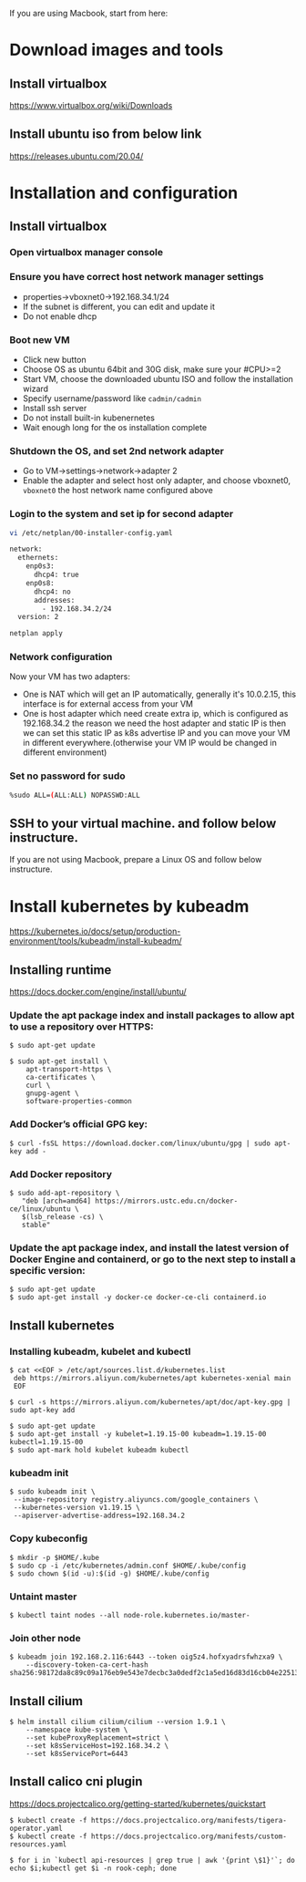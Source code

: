 If you are using Macbook, start from here:

# Download images and tools

## Install virtualbox

https://www.virtualbox.org/wiki/Downloads

## Install ubuntu iso from below link

https://releases.ubuntu.com/20.04/

# Installation and configuration

## Install virtualbox

### Open virtualbox manager console

### Ensure you have correct host network manager settings

- properties->vboxnet0->192.168.34.1/24
- If the subnet is different, you can edit and update it
- Do not enable dhcp

### Boot new VM

- Click new button
- Choose OS as ubuntu 64bit and 30G disk, make sure your #CPU>=2
- Start VM, choose the downloaded ubuntu ISO and follow the installation wizard
- Specify username/password like `cadmin/cadmin`
- Install ssh server
- Do not install built-in kubenernetes
- Wait enough long for the os installation complete

### Shutdown the OS, and set 2nd network adapter

- Go to VM->settings->network->adapter 2
- Enable the adapter and select host only adapter, and choose vboxnet0, `vboxnet0` the host network name configured above

### Login to the system and set ip for second adapter

```sh
vi /etc/netplan/00-installer-config.yaml

network:
  ethernets:
    enp0s3:
      dhcp4: true
    enp0s8:
      dhcp4: no
      addresses:
        - 192.168.34.2/24
  version: 2
```

```sh
netplan apply
```

### Network configuration

Now your VM has two adapters:

- One is NAT which will get an IP automatically, generally it's 10.0.2.15, this interface is for external access from your VM
- One is host adapter which need create extra ip, which is configured as 192.168.34.2
  the reason we need the host adapter and static IP is then we can set this static IP as k8s advertise IP and you can move your VM in different everywhere.(otherwise your VM IP would be changed in different environment)

### Set no password for sudo

```sh
%sudo ALL=(ALL:ALL) NOPASSWD:ALL
```

## SSH to your virtual machine. and follow below instructure.

If you are not using Macbook, prepare a Linux OS and follow below instructure.

# Install kubernetes by kubeadm

https://kubernetes.io/docs/setup/production-environment/tools/kubeadm/install-kubeadm/

## Installing runtime

https://docs.docker.com/engine/install/ubuntu/

### Update the apt package index and install packages to allow apt to use a repository over HTTPS:

```shell
$ sudo apt-get update
```

```shell
$ sudo apt-get install \
    apt-transport-https \
    ca-certificates \
    curl \
    gnupg-agent \
    software-properties-common
```

### Add Docker’s official GPG key:

```shell
$ curl -fsSL https://download.docker.com/linux/ubuntu/gpg | sudo apt-key add -
```

### Add Docker repository

```shell
$ sudo add-apt-repository \
   "deb [arch=amd64] https://mirrors.ustc.edu.cn/docker-ce/linux/ubuntu \
   $(lsb_release -cs) \
   stable"
```

### Update the apt package index, and install the latest version of Docker Engine and containerd, or go to the next step to install a specific version:

```shell
$ sudo apt-get update
$ sudo apt-get install -y docker-ce docker-ce-cli containerd.io
```

## Install kubernetes

### Installing kubeadm, kubelet and kubectl

```shell
$ cat <<EOF > /etc/apt/sources.list.d/kubernetes.list
 deb https://mirrors.aliyun.com/kubernetes/apt kubernetes-xenial main
 EOF
```

```shell
$ curl -s https://mirrors.aliyun.com/kubernetes/apt/doc/apt-key.gpg | sudo apt-key add
```

```shell
$ sudo apt-get update
$ sudo apt-get install -y kubelet=1.19.15-00 kubeadm=1.19.15-00 kubectl=1.19.15-00
$ sudo apt-mark hold kubelet kubeadm kubectl
```

### kubeadm init

```shell
$ sudo kubeadm init \
 --image-repository registry.aliyuncs.com/google_containers \
 --kubernetes-version v1.19.15 \
 --apiserver-advertise-address=192.168.34.2
```

### Copy kubeconfig

```shell
$ mkdir -p $HOME/.kube
$ sudo cp -i /etc/kubernetes/admin.conf $HOME/.kube/config
$ sudo chown $(id -u):$(id -g) $HOME/.kube/config
```

### Untaint master

```shell
$ kubectl taint nodes --all node-role.kubernetes.io/master-
```

### Join other node

```shell
$ kubeadm join 192.168.2.116:6443 --token oig5z4.hofxyadrsfwhzxa9 \
    --discovery-token-ca-cert-hash sha256:98172da8c89c09a176eb9e543e7decbc3a0dedf2c1a5ed16d83d16cb04e22513
```

## Install cilium

```shell
$ helm install cilium cilium/cilium --version 1.9.1 \
    --namespace kube-system \
    --set kubeProxyReplacement=strict \
    --set k8sServiceHost=192.168.34.2 \
    --set k8sServicePort=6443
```

## Install calico cni plugin

https://docs.projectcalico.org/getting-started/kubernetes/quickstart

```shell
$ kubectl create -f https://docs.projectcalico.org/manifests/tigera-operator.yaml
$ kubectl create -f https://docs.projectcalico.org/manifests/custom-resources.yaml
```

```shell
$ for i in `kubectl api-resources | grep true | awk '{print \$1}'`; do echo $i;kubectl get $i -n rook-ceph; done
```
